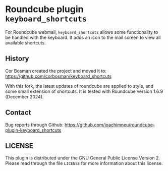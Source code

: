 # Roundcube plugin `keyboard_shortcuts`

For Roundcube webmail,
`keyboard_shortcuts` allows some functionality to be handled with the keyboard.
It adds an icon to the mail screen to view all available shortcuts. 

## History

Cor Bosman created the project and moved it to: https://github.com/corbosman/keyboard_shortcuts

With this fork, the latest updates of roundcube are applied to style, and some small extension of shortcuts.
It is tested with Roundcube version 1.6.9 (December 2024).

## Contact

Bug reports through Github: https://github.com/joachimneu/roundcube-plugin-keyboard_shortcuts

## LICENSE

This plugin is distributed under the GNU General Public License Version 2.
Please read through the file `LICENSE` for more information about this license.

